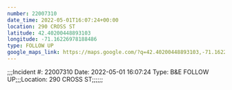```yaml
---
number: 22007310
date_time: 2022-05-01T16:07:24+00:00
location: 290 CROSS ST
latitude: 42.40200448893103
longitude: -71.16226978188486
type: FOLLOW UP
google_maps_link: https://maps.google.com/?q=42.40200448893103,-71.16226978188486
---
```


;;;Incident #: 22007310  Date: 2022-05-01 16:07:24   Type: B&E FOLLOW UP;;;Location: 290 CROSS ST;;;;;;

